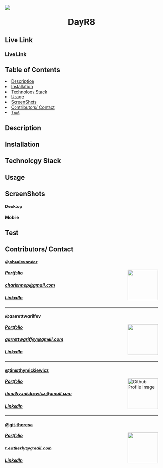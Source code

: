 <img align="left" src= "https://img.shields.io/badge/License-MIT-green">
<h1 align= "center">DayR8</h1> 
<h2>Live Link</h2>
<h3><a href= "">Live Link</a></h3>  
<h2> Table of Contents </h2>
<li><a href="#description">Description</a></li>  
<li><a href="#installation">Installation</a></li> 
<li><a href="#tech">Technology Stack</a></li> 
<li><a href="#usage">Usage</a></li> 
<li><a href="#screen">ScreenShots</a></li> 
<li><a href="#contributors">Contributors/ Contact</a></li>
<li><a href="#test">Test</a></li>

<h2 id="description"> Description </h2>

<h2 id="installation"> Installation </h2>

<h2 id="tech"> Technology Stack </h2>          
<!-- <ul>
<li></li>
<li></li>
<li></li>
<li></li>
<li></li>
<li></li>
<li></li>
<li></li>
<li></li>
<li></li>
<li></li>
<li></li>
</ul>           -->
<h2 id="usage"> Usage </h2>
<p></p> 
<h2 id="screen"> ScreenShots </h2>
<h4> Desktop </h4>
<!-- <img src= "" > -->
<!-- <img src= "" > -->
<!-- <img src= ""> -->
<!-- <img src= ""> -->
<!-- <img src= "" > -->
<h4> Mobile </h4>
<!-- <img width="200" height="350" src= ""> -->
<!-- <img width="200" height="350" src= ""> -->
<!-- <img width="200" height="350" src= ""> -->
<!-- <img width="200" height="350" src= ""> -->
<!-- <img width="200" height="350" src= ""> -->
<h2 id="test"> Test </h2>
<!-- <img width="600" height="350" src= "p" > -->
<h2 id="contributors"> Contributors/ Contact</h2>
<h4><a href= "https://github.com/chaalexander">@chaalexander</a></h4>
<img align="right" width="100" height="100" src="https://avatars1.githubusercontent.com/u/59755481?v=4">
<h5><a href= "https://chaalexander.github.io/">Portfolio</a></h5>  
<h5><a href= "mailto:charlennep@gmail.com">charlennep@gmail.com</a></h5>       
<h5><a href= "https://www.linkedin.com/in/cha-alexander">LinkedIn</a></h5>
<hr>

<h4><a href= "https://github.com/garrettwgriffey">@garrettwgriffey</a></h4>
<img align="right" width="100" height="100" src="https://avatars3.githubusercontent.com/u/59263270?s=460&u=7da066a2bf0257c5c5cc01e104c1ac1b76ed93b6&v=4">
<h5><a href= "https://garrettwgriffey.github.io/">Portfolio</a></h5>  
<h5><a href= "mailto:garrettwgriffey@gmail.com">garrettwgriffey@gmail.com</a></h5>       
<h5><a href= "https://www.linkedin.com/in/garrettwgriffey/">LinkedIn</a></h5>
<hr>

<h4><a href= "https://github.com/sammiefrog">@timothymickiewicz</a></h4>
<img align="right" width="100" height="100" src="https://avatars3.githubusercontent.com/u/58575568?s=460&u=e0c95a7868c9b618cec0181a153e0e5f25cd2d25&v=4" alt="Github Profile Image">
<h5><a href= "https://timothymickiewicz.github.io/">Portfolio</a></h5>  
<h5><a href= "mailto:timothy.mickiewicz@gmail.com">timothy.mickiewicz@gmail.com</a></h5>       
<h5><a href= "https://www.linkedin.com/in/timothymickiewicz1995/">LinkedIn</a></h5>
<hr>

<h4><a href= "https://github.com/git-theresa">@git-theresa</a></h4>
<img align="right" width="100" height="100" src="https://avatars2.githubusercontent.com/u/57425164?v=4">
<h5><a href= "https://git-theresa.github.io/Portfolio/">Portfolio</a></h5>  
<h5><a href= "mailto:t.eatherly@gmail.com">t.eatherly@gmail.com</a></h5>       
<h5><a href= "https://www.linkedin.com/in/theresa-eatherly-4362b14a/">LinkedIn</a></h5>
